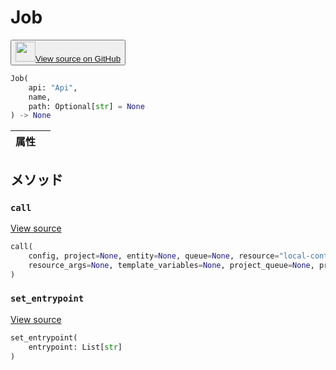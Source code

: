 
# Job

<p><button style={{display: 'flex', alignItems: 'center', backgroundColor: 'white', border: '1px solid #ddd', padding: '10px', borderRadius: '6px', cursor: 'pointer', boxShadow: '0 2px 3px rgba(0,0,0,0.1)', transition: 'all 0.3s'}}><a href='https://www.github.com/wandb/wandb/tree/v0.17.1/wandb/apis/public/jobs.py#L36-L212' style={{fontSize: '1.2em', display: 'flex', alignItems: 'center'}}><img src='https://github.githubassets.com/images/modules/logos_page/GitHub-Mark.png' height='32px' width='32px' style={{marginRight: '10px'}}/>View source on GitHub</a></button></p>

```python
Job(
    api: "Api",
    name,
    path: Optional[str] = None
) -> None
```

| 属性 |  |
| :--- | :--- |

## メソッド

### `call`

[View source](https://www.github.com/wandb/wandb/tree/v0.17.1/wandb/apis/public/jobs.py#L168-L212)

```python
call(
    config, project=None, entity=None, queue=None, resource="local-container",
    resource_args=None, template_variables=None, project_queue=None, priority=None
)
```

### `set_entrypoint`

[View source](https://www.github.com/wandb/wandb/tree/v0.17.1/wandb/apis/public/jobs.py#L165-L166)

```python
set_entrypoint(
    entrypoint: List[str]
)
```